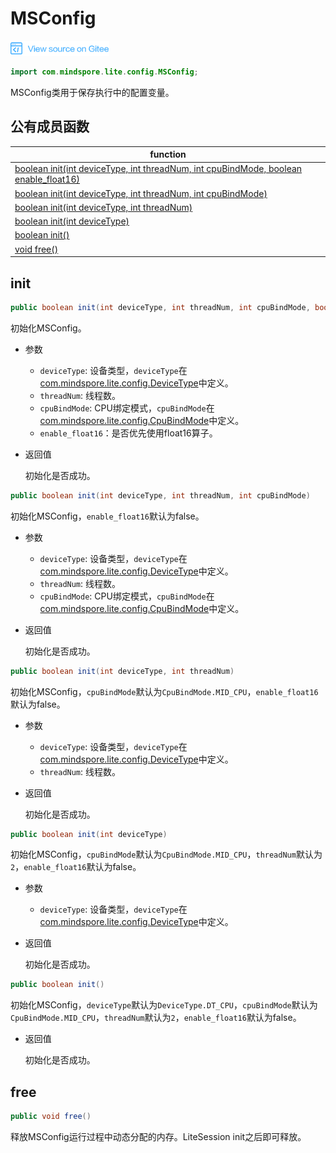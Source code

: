 # MSConfig

<a href="https://gitee.com/mindspore/docs/blob/r1.2/docs/api_java/source_zh_cn/msconfig.md" target="_blank"><img src="./_static/logo_source.png"></a>

```java
import com.mindspore.lite.config.MSConfig;
```

MSConfig类用于保存执行中的配置变量。

## 公有成员函数

| function                                                     |
| ------------------------------------------------------------ |
| [boolean init(int deviceType, int threadNum, int cpuBindMode, boolean enable_float16)](#init) |
| [boolean init(int deviceType, int threadNum, int cpuBindMode)](#init) |
| [boolean init(int deviceType, int threadNum)](#init)         |
| [boolean init(int deviceType)](#init)                        |
| [boolean init()](#init)                                      |
| [void free()](#free)                                         |

## init

```java
public boolean init(int deviceType, int threadNum, int cpuBindMode, boolean enable_float16)
```

初始化MSConfig。

- 参数

    - `deviceType`: 设备类型，`deviceType`在[com.mindspore.lite.config.DeviceType](https://gitee.com/mindspore/mindspore/blob/r1.2/mindspore/lite/java/java/common/src/main/java/com/mindspore/lite/config/DeviceType.java)中定义。
    - `threadNum`: 线程数。
    - `cpuBindMode`: CPU绑定模式，`cpuBindMode`在[com.mindspore.lite.config.CpuBindMode](https://gitee.com/mindspore/mindspore/blob/r1.2/mindspore/lite/java/java/common/src/main/java/com/mindspore/lite/config/CpuBindMode.java)中定义。
    - `enable_float16`：是否优先使用float16算子。

- 返回值

  初始化是否成功。

```java
public boolean init(int deviceType, int threadNum, int cpuBindMode)
```

初始化MSConfig，`enable_float16`默认为false。

- 参数

    - `deviceType`: 设备类型，`deviceType`在[com.mindspore.lite.config.DeviceType](https://gitee.com/mindspore/mindspore/blob/r1.2/mindspore/lite/java/java/common/src/main/java/com/mindspore/lite/config/DeviceType.java)中定义。
    - `threadNum`: 线程数。
    - `cpuBindMode`: CPU绑定模式，`cpuBindMode`在[com.mindspore.lite.config.CpuBindMode](https://gitee.com/mindspore/mindspore/blob/r1.2/mindspore/lite/java/java/common/src/main/java/com/mindspore/lite/config/CpuBindMode.java)中定义。

- 返回值

  初始化是否成功。

```java
public boolean init(int deviceType, int threadNum)
```

初始化MSConfig，`cpuBindMode`默认为`CpuBindMode.MID_CPU`，`enable_float16`默认为false。

- 参数

    - `deviceType`: 设备类型，`deviceType`在[com.mindspore.lite.config.DeviceType](https://gitee.com/mindspore/mindspore/blob/r1.2/mindspore/lite/java/java/common/src/main/java/com/mindspore/lite/config/DeviceType.java)中定义。
    - `threadNum`: 线程数。

- 返回值

  初始化是否成功。

```java
public boolean init(int deviceType)
```

初始化MSConfig，`cpuBindMode`默认为`CpuBindMode.MID_CPU`，`threadNum`默认为`2`，`enable_float16`默认为false。

- 参数

    - `deviceType`: 设备类型，`deviceType`在[com.mindspore.lite.config.DeviceType](https://gitee.com/mindspore/mindspore/blob/r1.2/mindspore/lite/java/java/common/src/main/java/com/mindspore/lite/config/DeviceType.java)中定义。

- 返回值

  初始化是否成功。

```java
public boolean init()
```

初始化MSConfig，`deviceType`默认为`DeviceType.DT_CPU`，`cpuBindMode`默认为`CpuBindMode.MID_CPU`，`threadNum`默认为`2`，`enable_float16`默认为false。

- 返回值

  初始化是否成功。

## free

```java
public void free()
```

释放MSConfig运行过程中动态分配的内存。LiteSession init之后即可释放。
